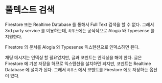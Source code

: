 # 풀텍스트 검색

Firestore 또는 Realtime Database 를 통해서 Full Text 검색을 할 수 없다. 그래서 3rd party service 를 이용하는데, `하우스`에는 공식적으로 Alogia 와 Typesense 를 지원한다.

Firestore 의 문서를 Alogia 와 Typesense 익스텐션으로 인덱스하면 된다.

채팅 메시지는 인덱싱 할 필요없지만, 글과 코멘트는 인덱싱을 해야 한다. 글은 Firestore 에 기본 저장을 하므로 익스텐션을 설치하면 되지만, 코멘트는 Realtime Database 에 설치가 된다. 그래서 `하우스` 에서 코멘트를 Firestore 에도 저장하는 옵션이 있다.

